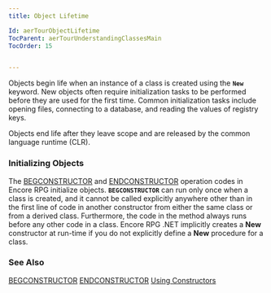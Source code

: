 ```yaml
---
title: Object Lifetime

Id: aerTourObjectLifetime
TocParent: aerTourUnderstandingClassesMain
TocOrder: 15


---
```


Objects begin life when an instance of a class is created using the **<code>New</code>** keyword. New objects often require initialization tasks to be performed before they are used for the first time. Common initialization tasks include opening files, connecting to a database, and reading the values of registry keys. 

Objects end life after they leave scope and are released by the common language runtime (CLR). 

### Initializing Objects
The [BEGCONSTRUCTOR](BEGCONSTRUCTOR.html) and [ENDCONSTRUCTOR](ENDCONSTRUCTOR.html) operation codes in Encore RPG initialize objects. **<code>BEGCONSTRUCTOR</code>** can run only once when a class is created, and it cannot be called explicitly anywhere other than in the first line of code in another constructor from either the same class or from a derived class. Furthermore, the code in the method always runs before any other code in a class. Encore RPG .NET implicitly creates a **New** constructor at run-time if you do not explicitly define a **New** procedure for a class. 

### See Also
[BEGCONSTRUCTOR](BEGCONSTRUCTOR.html)
[ENDCONSTRUCTOR](ENDCONSTRUCTOR.html)
[Using Constructors](aerTourUsingConstructors.html) 
